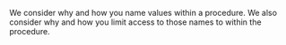 We consider why and how you name values within a procedure.  We also
consider why and how you limit access to those names to within the
procedure.
